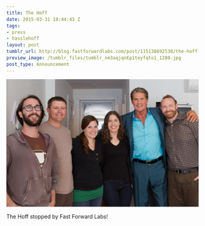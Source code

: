 ```yaml
---
title: The Hoff
date: 2015-03-31 18:44:43 Z
tags:
- press
- hasslehoff
layout: post
tumblr_url: http://blog.fastforwardlabs.com/post/115138692538/the-hoff-stopped-by-fast-forward-labs
preview_image: /tumblr_files/tumblr_nm3aqjqnEp1teyfqto1_1280.jpg
post_type: Announcement
---
```


<img src="/tumblr_files/tumblr_nm3aqjqnEp1teyfqto1_1280.jpg"/>

The Hoff stopped by Fast Forward Labs!
